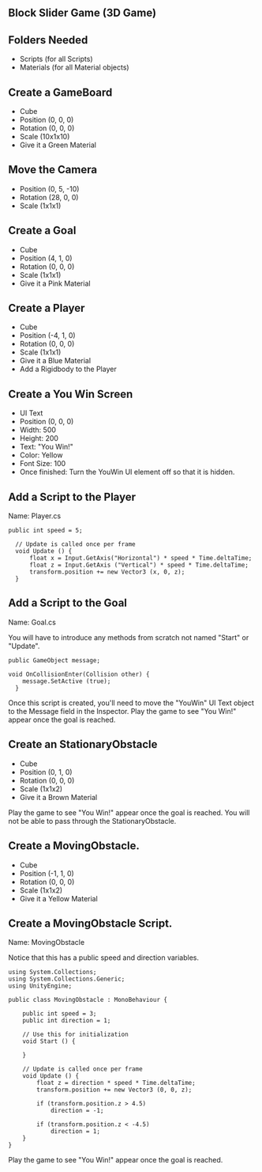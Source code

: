 ## Block Slider Game (3D Game)

## Folders Needed

- Scripts (for all Scripts)
- Materials (for all Material objects)

## Create a GameBoard

- Cube
- Position (0, 0, 0)
- Rotation (0, 0, 0)
- Scale (10x1x10)
- Give it a Green Material

## Move the Camera

- Position (0, 5, -10)
- Rotation (28, 0, 0)
- Scale (1x1x1)

## Create a Goal

- Cube
- Position (4, 1, 0)
- Rotation (0, 0, 0)
- Scale (1x1x1)
- Give it a Pink Material

## Create a Player

- Cube
- Position (-4, 1, 0)
- Rotation (0, 0, 0)
- Scale (1x1x1)
- Give it a Blue Material
- Add a Rigidbody to the Player

## Create a You Win Screen

- UI Text
- Position (0, 0, 0)
- Width: 500
- Height: 200
- Text: "You Win!"
- Color: Yellow
- Font Size: 100
- Once finished: Turn the YouWin UI element off so that it is hidden.

## Add a Script to the Player

Name: Player.cs

    public int speed = 5;

	  // Update is called once per frame
	  void Update () {
		  float x = Input.GetAxis("Horizontal") * speed * Time.deltaTime;
		  float z = Input.GetAxis ("Vertical") * speed * Time.deltaTime;
		  transform.position += new Vector3 (x, 0, z);
	  }
    
## Add a Script to the Goal

Name: Goal.cs

You will have to introduce any methods from scratch not named "Start" or "Update".

  	public GameObject message;

  	void OnCollisionEnter(Collision other) {
	  	message.SetActive (true);
	  }

Once this script is created, you'll need to move the "YouWin" UI Text object to the Message field in the Inspector. Play the game to see "You Win!" appear once the goal is reached.
    
## Create an StationaryObstacle

- Cube
- Position (0, 1, 0)
- Rotation (0, 0, 0)
- Scale (1x1x2)
- Give it a Brown Material

 Play the game to see "You Win!" appear once the goal is reached. You will not be able to pass through the StationaryObstacle.

## Create a MovingObstacle.

- Cube
- Position (-1, 1, 0)
- Rotation (0, 0, 0)
- Scale (1x1x2)
- Give it a Yellow Material

## Create a MovingObstacle Script.

Name: MovingObstacle

Notice that this has a public speed and direction variables.

    using System.Collections;
    using System.Collections.Generic;
    using UnityEngine;

    public class MovingObstacle : MonoBehaviour {

        public int speed = 3;
        public int direction = 1;

        // Use this for initialization
        void Start () {
            
        }
        
        // Update is called once per frame
        void Update () {
            float z = direction * speed * Time.deltaTime;
            transform.position += new Vector3 (0, 0, z);

            if (transform.position.z > 4.5)
                direction = -1;

            if (transform.position.z < -4.5)
                direction = 1;
        }
    }


 Play the game to see "You Win!" appear once the goal is reached.
